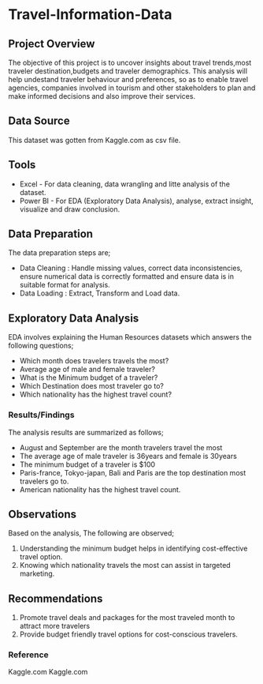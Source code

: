 # Travel-Information-Data
## Project Overview
The objective of this project is to uncover insights about travel trends,most traveler destination,budgets and traveler demographics. This analysis will help undestand traveler behaviour and preferences, so as to enable travel agencies, companies involved in tourism and other stakeholders to plan and make informed decisions and also improve their services.
## Data Source
This dataset was gotten from Kaggle.com as csv file.
## Tools
- Excel - For data cleaning, data wrangling and litte analysis of the dataset.
- Power BI - For EDA (Exploratory Data Analysis), analyse, extract insight, visualize and draw conclusion.
 ## Data Preparation
  The data preparation steps are;
  - Data Cleaning : Handle missing values, correct data inconsistencies, ensure numerical data is correctly formatted and ensure data is in suitable format for analysis.
  - Data Loading : Extract, Transform and Load data.
  ## Exploratory Data Analysis
  EDA involves explaining the Human Resources datasets which answers the following questions;
  - Which month does travelers travels the most?
  - Average age of male and female traveler?
  - What is the Minimum budget of a traveler?
  - Which Destination does most traveler go to?
  - Which nationality has the highest travel count?
 ### Results/Findings
   The analysis results are summarized as follows;
  - August and September are the month travelers travel the most
  - The average age of male traveler is 36years and female is 30years
  - The minimum budget of a traveler is $100
  - Paris-france, Tokyo-japan, Bali and Paris are the top destination most travelers go to.
  - American nationality has the highest travel count.
 ## Observations
   Based on the analysis, The following are observed;
   1. Understanding the minimum budget helps in identifying cost-effective travel option.
   2. Knowing which nationality travels the most can assist in targeted marketing.
 ## Recommendations
   1. Promote travel deals and packages for the most traveled month to attract more travelers
   2. Provide budget friendly travel options for cost-conscious travelers.
 ### Reference
 Kaggle.com
   Kaggle.com
